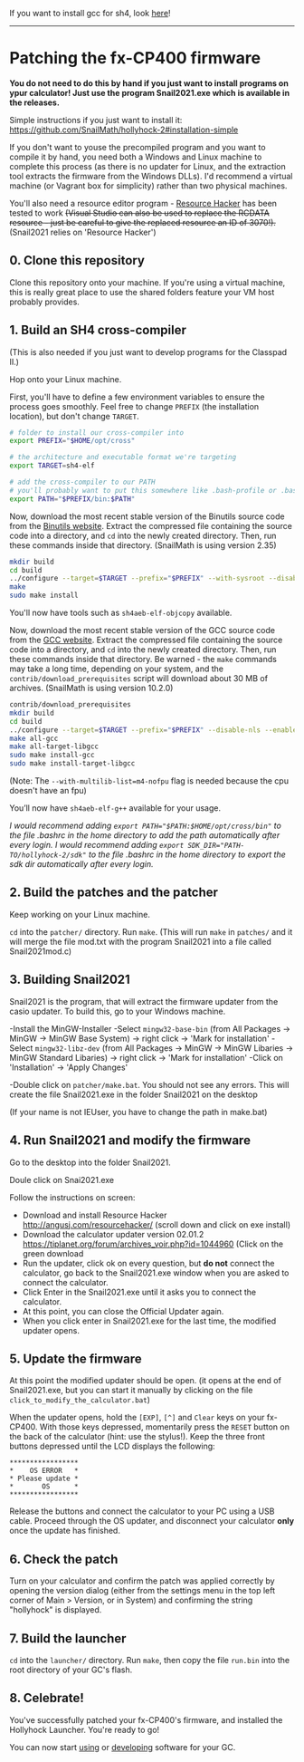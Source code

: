 If you want to install gcc for sh4, look [here](https://github.com/TheRainbowPhoenix/sh4-devenv-gitpod/blob/master/Dockerfile)!

---

# Patching the fx-CP400 firmware
**You do not need to do this by hand if you just want to install programs on ypur calculator! Just use the program Snail2021.exe which is available in the releases.**

Simple instructions if you just want to install it: https://github.com/SnailMath/hollyhock-2#installation-simple 

If you don't want to youse the precompiled program and you want to compile it by hand, 
you need both a Windows and Linux machine to complete this process (as there is no updater for Linux, and the extraction tool extracts the firmware from the Windows DLLs). I'd recommend a virtual machine (or Vagrant box for simplicity) rather than two physical machines.

You'll also need a resource editor program - [Resource Hacker](http://www.angusj.com/resourcehacker/) has been tested to work ~~(Visual Studio can also be used to replace the RCDATA resource - just be careful to give the replaced resource an ID of 3070!).~~ (Snail2021 relies on 'Resource Hacker')

## 0. Clone this repository
Clone this repository onto your machine. If you're using a virtual machine, this is really great place to use the shared folders feature your VM host probably provides.

## 1. Build an SH4 cross-compiler
(This is also needed if you just want to develop programs for the Classpad II.)

Hop onto your Linux machine.

First, you'll have to define a few environment variables to ensure the process goes smoothly. Feel free to change `PREFIX` (the installation location), but don't change `TARGET`.

```sh
# folder to install our cross-compiler into
export PREFIX="$HOME/opt/cross"

# the architecture and executable format we're targeting
export TARGET=sh4-elf

# add the cross-compiler to our PATH
# you'll probably want to put this somewhere like .bash-profile or .bashrc
export PATH="$PREFIX/bin:$PATH"
```

Now, download the most recent stable version of the Binutils source code from the [Binutils website](https://gnu.org/software/binutils/). Extract the compressed file containing the source code into a directory, and `cd` into the newly created directory. Then, run these commands inside that directory. (SnailMath is using version 2.35)

```sh
mkdir build
cd build
../configure --target=$TARGET --prefix="$PREFIX" --with-sysroot --disable-nls --disable-werror
make
sudo make install
```

You'll now have tools such as `sh4aeb-elf-objcopy` available.

Now, download the most recent stable version of the GCC source code from the [GCC website](https://gnu.org/software/gcc/). Extract the compressed file containing the source code into a directory, and `cd` into the newly created directory. Then, run these commands inside that directory. Be warned - the `make` commands may take a long time, depending on your system, and the `contrib/download_prerequisites` script will download about 30 MB of archives. (SnailMath is using version 10.2.0)

```sh
contrib/download_prerequisites
mkdir build
cd build
../configure --target=$TARGET --prefix="$PREFIX" --disable-nls --enable-languages=c,c++ --without-headers --with-multilib-list=m4-nofpu
make all-gcc
make all-target-libgcc
sudo make install-gcc
sudo make install-target-libgcc
```
(Note: The `--with-multilib-list=m4-nofpu` flag is needed because the cpu doesn't have an fpu)

You’ll now have `sh4aeb-elf-g++` available for your usage.

_I would recommend adding `export PATH="$PATH:$HOME/opt/cross/bin"` to the file .bashrc in the home directory to add the path automatically after every login._
_I would recommend adding `export SDK_DIR="PATH-TO/hollyhock-2/sdk"` to the file .bashrc in the home directory to export the sdk dir automatically after every login._

## 2. Build the patches and the patcher
Keep working on your Linux machine.

`cd` into the `patcher/` directory. Run `make`.
(This will run `make` in `patches/` and it will merge the file mod.txt with the program Snail2021 into a file called Snail2021mod.c)

## 3. Building Snail2021
Snail2021 is the program, that will extract the firmware updater from the casio updater. To build this, go to your Windows machine.

-Install the MinGW-Installer
-Select `mingw32-base-bin` (from All Packages -> MinGW -> MinGW Base System) -> right click -> 'Mark for installation'
-Select `mingw32-libz-dev` (from All Packages -> MinGW -> MinGW Libaries -> MinGW Standard Libaries) -> right click -> 'Mark for installation'
-Click on  'Installation' -> 'Apply Changes'

-Double click on `patcher/make.bat`. You should not see any errors. This will create the file Snail2021.exe in the folder Snail2021 on the desktop

(If your name is not IEUser, you have to change the path in make.bat)

## 4. Run Snail2021 and modify the firmware
Go to the desktop into the folder Snail2021. 

Doule click on Snai2021.exe

Follow the instructions on screen:
- Download and install Resource Hacker http://angusj.com/resourcehacker/ (scroll down and click on exe install)
- Download the calculator updater version 02.01.2 https://tiplanet.org/forum/archives_voir.php?id=1044960 (Click on the green download
- Run the updater, click ok on every question, but __do not__ connect the calculator, go back to the Snail2021.exe window when you are asked to connect the calculator.
- Click Enter in the Snail2021.exe until it asks you to connect the calculator. 
- At this point, you can close the Official Updater again.
- When you click enter in Snail2021.exe for the last time, the modified updater opens.

## 5. Update the firmware
At this point the modified updater should be open. (it opens at the end of Snail2021.exe, but you can start it manually by clicking on the file `click_to_modify_the_calculator.bat`)

When the updater opens, hold the `[EXP]`, `[^]` and `Clear` keys on your fx-CP400. With those keys depressed, momentarily press the `RESET` button on the back of the calculator (hint: use the stylus!). Keep the three front buttons depressed until the LCD displays the following:

```
*****************
*    OS ERROR   *
* Please update *
*       OS      *
*****************
```

Release the buttons and connect the calculator to your PC using a USB cable. Proceed through the OS updater, and disconnect your calculator **only** once the update has finished.

## 6. Check the patch
Turn on your calculator and confirm the patch was applied correctly by opening the version dialog (either from the settings menu in the top left corner of Main > Version, or in System) and confirming the string "hollyhock" is displayed.

## 7. Build the launcher
`cd` into the `launcher/` directory. Run `make`, then copy the file `run.bin` into the root directory of your GC's flash.

## 8. Celebrate!
You've successfully patched your fx-CP400's firmware, and installed the Hollyhock Launcher. You're ready to go!

You can now start [using](using.md) or [developing](developing.md) software for your GC.
